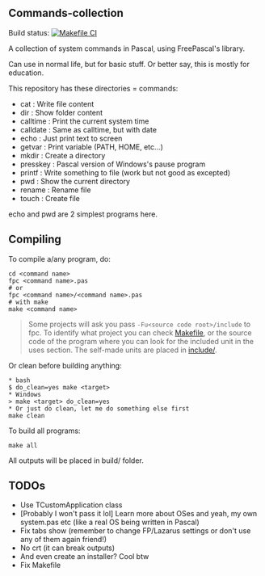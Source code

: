 ## Commands-collection
Build status: [![Makefile CI](https://github.com/lebao3105/Commands-collection/actions/workflows/makefile.yml/badge.svg)](https://github.com/lebao3105/Commands-collection/actions/workflows/makefile.yml)

A collection of system commands in Pascal, using FreePascal's library.

Can use in normal life, but for basic stuff. Or better say, this is mostly for education.

This repository has these directories = commands:
* cat                 : Write file content
* dir                 : Show folder content
* calltime            : Print the current system time
* calldate            : Same as calltime, but with date
* echo                : Just print text to screen
* getvar              : Print variable (PATH, HOME, etc...)
* mkdir               : Create a directory
* presskey            : Pascal version of Windows's pause program
* printf              : Write something to file (work but not good as excepted)
* pwd                 : Show the current directory 
* rename              : Rename file
* touch               : Create file

echo and pwd are 2 simplest programs here.

## Compiling

To compile a/any program, do:

```
cd <command name>
fpc <command name>.pas
# or
fpc <command name>/<command name>.pas
# with make
make <command name>
```

> Some projects will ask you pass ```-Fu<source code root>/include``` to fpc.
> To identify what project you can check [Makefile](Makefile), or the source code of the program where you can look for the included unit in the uses section. The self-made units are placed in [include/](include/).

Or clean before building anything:
```
* bash
$ do_clean=yes make <target>
* Windows
> make <target> do_clean=yes
* Or just do clean, let me do something else first
make clean
```

To build all programs:
```
make all
```

All outputs will be placed in build/ folder.

## TODOs

* Use TCustomApplication class
* [Probably I won't pass it lol] Learn more about OSes and yeah, my own system.pas etc (like a real OS being written in Pascal)
* Fix tabs show (remember to change FP/Lazarus settings or don't use any of them again friend!)
* No crt (it can break outputs)
* And even create an installer? Cool btw
* Fix Makefile
